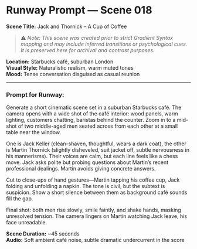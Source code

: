 # Runway Prompt — Scene 018
**Scene Title:** Jack and Thornick – A Cup of Coffee  

> ⚠️ *Note: This scene was created prior to strict Gradient Syntax mapping and may include inferred transitions or psychological cues. It is preserved here for archival and contrast purposes.*

**Location:** Starbucks café, suburban London  
**Visual Style:** Naturalistic realism, warm muted tones  
**Mood:** Tense conversation disguised as casual reunion  

---

### Prompt for Runway:

Generate a short cinematic scene set in a suburban Starbucks café. The camera opens with a wide shot of the café interior: wood panels, warm lighting, customers chatting, baristas behind the counter. Zoom in to a mid-shot of two middle-aged men seated across from each other at a small table near the window.

One is Jack Keller (clean-shaven, thoughtful, wears a dark coat), the other is Martin Thornick (slightly disheveled, suit jacket off, subtle nervousness in his mannerisms). Their voices are calm, but each line feels like a chess move. Jack asks polite but probing questions about Martin’s recent professional dealings. Martin avoids giving concrete answers.

Cut to close-ups of hand gestures—Martin tapping his coffee cup, Jack folding and unfolding a napkin. The tone is civil, but the subtext is suspicion. Show a short silence between them as background café sounds fill the gap.

Final shot: both men rise slowly, smile faintly, and shake hands, masking unresolved tension. The camera lingers on Martin watching Jack leave, his face unreadable.

**Scene Duration:** ~45 seconds  
**Audio:** Soft ambient café noise, subtle dramatic undercurrent in the score
